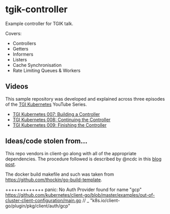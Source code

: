 # tgik-controller

Example controller for TGIK talk.

Covers:
- Controllers
- Getters
- Informers
- Listers
- Cache Synchronisation
- Rate Limiting Queues & Workers

## Videos
This sample repository was developed and explained across three episodes of the [TGI Kubernetes](https://www.youtube.com/watch?v=9YYeE-bMWv8&list=PLvmPtYZtoXOENHJiAQc6HmV2jmuexKfrJ) YouTube Series.
- [TGI Kubernetes 007: Building a Controller](https://www.youtube.com/watch?v=8Xo_ghCIOSY)
- [TGI Kubernetes 008: Continuing the Controller](https://www.youtube.com/watch?v=fWkK-zsFtlU)
- [TGI Kubernetes 009: Finishing the Controller](https://www.youtube.com/watch?v=wqhKCiGsf1Y)


## Ideas/code stolen from...
This repo vendors in client-go along with all of the appropriate dependencies.  The procedure followed is described by @ncdc in this [blog post](https://blog.heptio.com/straighten-out-your-kubernetes-client-go-dependencies-heptioprotip-8baeed46fe7d).

The docker build makefile and such was taken from https://github.com/thockin/go-build-template.

+++++++++++++
panic: No Auth Provider found for name "gcp"
https://github.com/kubernetes/client-go/blob/master/examples/out-of-cluster-client-configuration/main.go
// _ "k8s.io/client-go/plugin/pkg/client/auth/gcp"
